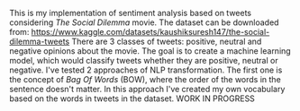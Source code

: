 This is my implementation of sentiment analysis based on tweets considering _The Social Dilemma_ movie. The dataset can be downloaded from: https://www.kaggle.com/datasets/kaushiksuresh147/the-social-dilemma-tweets
There are 3 classes of tweets: positive, neutral and negative opinions about the movie. The goal is to create a machine learning model, which would classify tweets whether they are positive, neutral or negative.
I've tested 2 approaches of NLP transformation. The first one is the concept of _Bag Of Words_ (BOW), where the order of the words in the sentence doesn't matter. In this approach I've created my own vocabulary based on the words in tweets in the dataset. WORK IN PROGRESS
